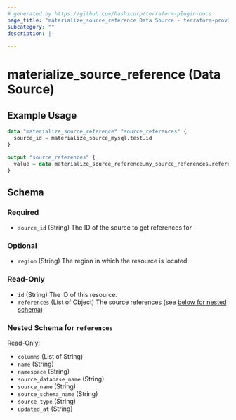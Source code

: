 ```yaml
---
# generated by https://github.com/hashicorp/terraform-plugin-docs
page_title: "materialize_source_reference Data Source - terraform-provider-materialize"
subcategory: ""
description: |-
  
---
```


# materialize_source_reference (Data Source)



## Example Usage

```terraform
data "materialize_source_reference" "source_references" {
  source_id = materialize_source_mysql.test.id
}

output "source_references" {
  value = data.materialize_source_reference.my_source_references.references
}
```

<!-- schema generated by tfplugindocs -->
## Schema

### Required

- `source_id` (String) The ID of the source to get references for

### Optional

- `region` (String) The region in which the resource is located.

### Read-Only

- `id` (String) The ID of this resource.
- `references` (List of Object) The source references (see [below for nested schema](#nestedatt--references))

<a id="nestedatt--references"></a>
### Nested Schema for `references`

Read-Only:

- `columns` (List of String)
- `name` (String)
- `namespace` (String)
- `source_database_name` (String)
- `source_name` (String)
- `source_schema_name` (String)
- `source_type` (String)
- `updated_at` (String)
